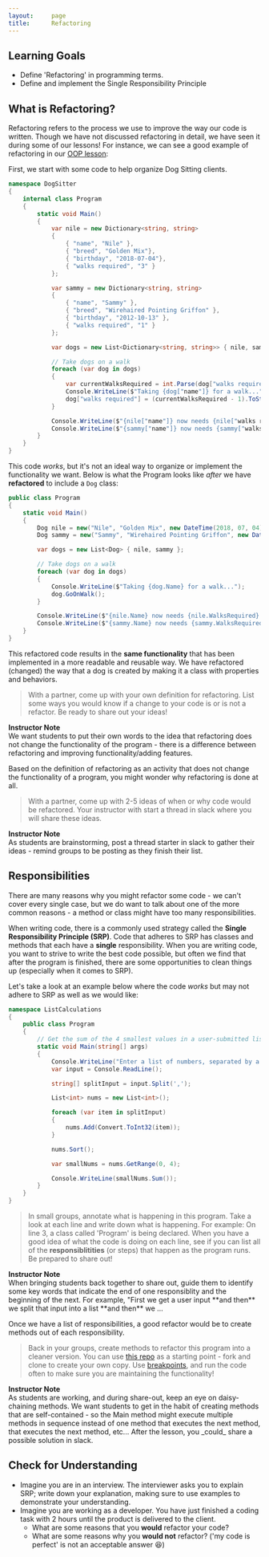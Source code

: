 ```yaml
---
layout:     page
title:      Refactoring
---
```


## Learning Goals
* Define 'Refactoring' in programming terms.
* Define and implement the Single Responsibility Principle

## What is Refactoring?

Refactoring refers to the process we use to improve the way our code is written.  Though we have not discussed refactoring in detail, we have seen it during some of our lessons!  For instance, we can see a good example of refactoring in our [OOP lesson](/module1/lessons/Week3/OOP):

First, we start with some code to help organize Dog Sitting clients.  

```c#
namespace DogSitter
{
    internal class Program
    {
        static void Main()
        {
            var nile = new Dictionary<string, string>
            {
                { "name", "Nile" },
                { "breed", "Golden Mix"},
                { "birthday", "2018-07-04"},
                { "walks required", "3" }
            };

            var sammy = new Dictionary<string, string>
            {
                { "name", "Sammy" },
                { "breed", "Wirehaired Pointing Griffon" },
                { "birthday", "2012-10-13" },
                { "walks required", "1" }
            };

            var dogs = new List<Dictionary<string, string>> { nile, sammy };

            // Take dogs on a walk
            foreach (var dog in dogs)
            {
                var currentWalksRequired = int.Parse(dog["walks required"]);
                Console.WriteLine($"Taking {dog["name"]} for a walk...");
                dog["walks required"] = (currentWalksRequired - 1).ToString();
            }

            Console.WriteLine($"{nile["name"]} now needs {nile["walks required"]} walks");
            Console.WriteLine($"{sammy["name"]} now needs {sammy["walks required"]} walks");
        }
    }
}
```

This code _works_, but it's not an ideal way to organize or implement the functionality we want.  Below is what the Program looks like _after_ we have **refactored** to include a `Dog` class:

```c#
public class Program
{
    static void Main()
    {
        Dog nile = new("Nile", "Golden Mix", new DateTime(2018, 07, 04), 3);
        Dog sammy = new("Sammy", "Wirehaired Pointing Griffon", new DateTime(2012, 10, 13), 1);

        var dogs = new List<Dog> { nile, sammy };

        // Take dogs on a walk
        foreach (var dog in dogs)
        {
            Console.WriteLine($"Taking {dog.Name} for a walk...");
            dog.GoOnWalk();
        }

        Console.WriteLine($"{nile.Name} now needs {nile.WalksRequired} walks");
        Console.WriteLine($"{sammy.Name} now needs {sammy.WalksRequired} walks");
    }
}
```

This refactored code results in the **same functionality** that has been implemented in a more readable and reusable way.  We have refactored (changed) the way that a dog is created by making it a class with properties and behaviors.

> With a partner, come up with your own definition for refactoring.  List some ways you would know if a change to your code is or is not a refactor. Be ready to share out your ideas!

<aside class="instructor-notes">
    <p><strong>Instructor Note</strong><br>We want students to put their own words to the idea that refactoring does not change the functionality of the program - there is a difference between refactoring and improving functionality/adding features.</p>
</aside>

Based on the definition of refactoring as an activity that does not change the functionality of a program, you might wonder why refactoring is done at all.  

> With a partner, come up with 2-5 ideas of when or why code would be refactored.  Your instructor with start a thread in slack where you will share these ideas.

<aside class="instructor-notes">
    <p><strong>Instructor Note</strong><br>As students are brainstorming, post a thread starter in slack to gather their ideas - remind groups to be posting as they finish their list.</p>
</aside>

## Responsibilities

There are many reasons why you might refactor some code - we can't cover every single case, but we do want to talk about one of the more common reasons - a method or class might have too many responsibilities.

When writing code, there is a commonly used strategy called the **Single Responsibility Principle (SRP)**.  Code that adheres to SRP has classes and methods that each have a **single** responsibility.  When you are writing code, you want to strive to write the best code possible, but often we find that after the program is finished, there are some opportunities to clean things up (especially when it comes to SRP).

Let's take a look at an example below where the code _works_ but may not adhere to SRP as well as we would like:

```c#
namespace ListCalculations
{
    public class Program
    {
        // Get the sum of the 4 smallest values in a user-submitted list
        static void Main(string[] args)
        {
            Console.WriteLine("Enter a list of numbers, separated by a comma:");
            var input = Console.ReadLine();

            string[] splitInput = input.Split(',');

            List<int> nums = new List<int>();

            foreach (var item in splitInput)
            {
                nums.Add(Convert.ToInt32(item));
            }

            nums.Sort();

            var smallNums = nums.GetRange(0, 4);

            Console.WriteLine(smallNums.Sum());
        }
    }
}
```

> In small groups, annotate what is happening in this program.  Take a look at each line and write down what is happening. For example: On line 3, a class called 'Program' is being declared.  When you have a good idea of what the code is doing on each line, see if you can list all of the **responsiblitities** (or steps) that happen as the program runs.  Be prepared to share out!

<aside class="instructor-notes">
    <p><strong>Instructor Note</strong><br>When bringing students back together to share out, guide them to identify some key words that indicate the end of one responsiblity and the beginning of the next.  For example, "First we get a user input **and then** we split that input into a list **and then** we ...</p>
</aside>

Once we have a list of responsibilities, a good refactor would be to create methods out of each responsibility.

> Back in your groups, create methods to refactor this program into a cleaner version. You can use [this repo](https://github.com/turingschool-examples/ListCalculations_Launch) as a starting point - fork and clone to create your own copy.  Use [breakpoints](/module1/lessons/Week4/Debugging), and run the code often to make sure you are maintaining the functionality!

<aside class="instructor-notes">
    <p><strong>Instructor Note</strong><br>As students are working, and during share-out, keep an eye on daisy-chaining methods.  We want students to get in the habit of creating methods that are self-contained - so the Main method might execute multiple methods in sequence instead of one method that executes the next method, that executes the next method, etc...  After the lesson, you _could_ share a possible solution in slack.</p>
</aside>

## Check for Understanding
* Imagine you are in an interview.  The interviewer asks you to explain SRP; write down your explanation, making sure to use examples to demonstrate your understanding.
* Imagine you are working as a developer.  You have just finished a coding task with 2 hours until the product is delivered to the client.  
    - What are some reasons that you **would** refactor your code?  
    - What are some reasons why you **would not** refactor? ('my code is perfect' is not an acceptable answer 😆)

